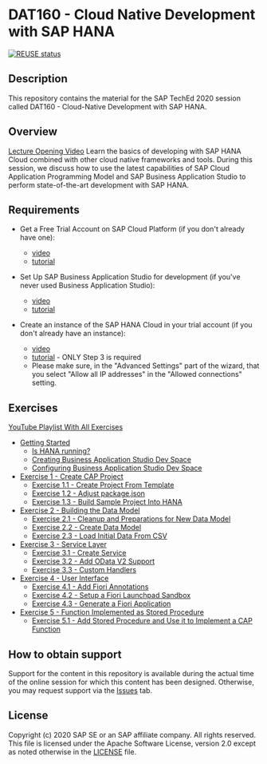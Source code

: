 # DAT160 - Cloud Native Development with SAP HANA

[![REUSE status](https://api.reuse.software/badge/github.com/SAP-samples/teched2020-DEV160)](https://api.reuse.software/info/github.com/SAP-samples/teched2020-DEV160)

## Description

This repository contains the material for the SAP TechEd 2020 session called DAT160 - Cloud-Native Development with SAP HANA.

## Overview

[Lecture Opening Video](https://youtu.be/Ugt_my8BK_4)
Learn the basics of developing with SAP HANA Cloud combined with other cloud native frameworks and tools. During this session, we discuss how to use the latest capabilities of SAP Cloud Application Programming Model and SAP Business Application Studio to perform state-of-the-art development with SAP HANA.

## Requirements

* Get a Free Trial Account on SAP Cloud Platform (if you don't already have one): 
  * [video](https://youtu.be/n5luSQKYvQQ) 
  * [tutorial](https://developers.sap.com/tutorials/hcp-create-trial-account.html) 

* Set Up SAP Business Application Studio for development (if you've never used Business Application Studio): 
  * [video](https://youtu.be/WW6z4AnYriw)
  * [tutorial](https://developers.sap.com/tutorials/appstudio-onboarding.html) 

* Create an instance of the SAP HANA Cloud in your trial account (if you don't already have an instance):
  * [video](https://youtu.be/Lv_40d1ZtsM)
  * [tutorial](https://developers.sap.com/tutorials/hana-trial-advanced-analytics.html#b2b892a4-5efa-4498-854d-b8b1417a455a) - ONLY Step 3 is required
  * Please make sure, in the "Advanced Settings" part of the wizard, that you select "Allow all IP addresses" in the "Allowed connections" setting. 

## Exercises

[YouTube Playlist With All Exercises](https://www.youtube.com/playlist?list=PL6RpkC85SLQALP9z-q5-vNBFNIy1EEc1q)

* [Getting Started](exercises/ex0/)
  * [Is HANA running?](exercises/ex0#is-hana-running)
  * [Creating Business Application Studio Dev Space](exercises/ex0#creating-business-application-studio-dev-space)
  * [Configuring Business Application Studio Dev Space](exercises/ex0#configuring-business-application-studio-dev-space)
* [Exercise 1 - Create CAP Project](exercises/ex1/)
  * [Exercise 1.1 - Create Project From Template](exercises/ex1#exercise-11-create-project-from-template)
  * [Exercise 1.2 - Adjust package.json](exercises/ex1#exercise-12-adjust-packagejson)
  * [Exercise 1.3 - Build Sample Project Into HANA](exercises/ex1#exercise-13-build-sample-project-into-hana)
* [Exercise 2 - Building the Data Model](exercises/ex2/)
  * [Exercise 2.1 - Cleanup and Preparations for New Data Model](exercises/ex2#exercise-21-cleanup-and-preparations-fo-new-data-model)
  * [Exercise 2.2 - Create Data Model](exercises/ex2#exercise-22-create-data-model)
  * [Exercise 2.3 - Load Initial Data From CSV](exercises/ex2#exercise-23-load-initial-data-from-csv)
* [Exercise 3 - Service Layer](exercises/ex3/)
  * [Exercise 3.1 - Create Service](exercises/ex3#exercise-31-create-service)
  * [Exercise 3.2 - Add OData V2 Support](exercises/ex3#exercise-32-add-odata-v2-support)
  * [Exercise 3.3 - Custom Handlers](exercises/ex3#exercise-33-custom-handlers)
* [Exercise 4 - User Interface](exercises/ex4/)
  * [Exercise 4.1 - Add Fiori Annotations](exercises/ex4#exercise-41-add-fiori-annotations)
  * [Exercise 4.2 - Setup a Fiori Launchpad Sandbox](exercises/ex4#exercise-42-setup-a-fiori-launchpad-sandbox)
  * [Exercise 4.3 - Generate a Fiori Application](exercises/ex4#exercise-43-generate-a-fiori-application)
* [Exercise 5 - Function Implemented as Stored Procedure](exercises/ex5/)
  * [Exercise 5.1 - Add Stored Procedure and Use it to Implement a CAP Function](exercises/ex5#exercise-51-add-stored-procedure-and-use-it-to-implement-a-cap-function)

## How to obtain support

Support for the content in this repository is available during the actual time of the online session for which this content has been designed. Otherwise, you may request support via the [Issues](../../issues) tab.

## License

Copyright (c) 2020 SAP SE or an SAP affiliate company. All rights reserved. This file is licensed under the Apache Software License, version 2.0 except as noted otherwise in the [LICENSE](LICENSES/Apache-2.0.txt) file.

